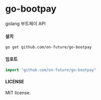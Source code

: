 go-bootpay
===========

golang 부트페이 API

#### 설치

	go get github.com/on-future/go-bootpay

#### 임포트

```go
import "github.com/on-future/go-bootpay"
```

#### LICENSE
MIT license.
